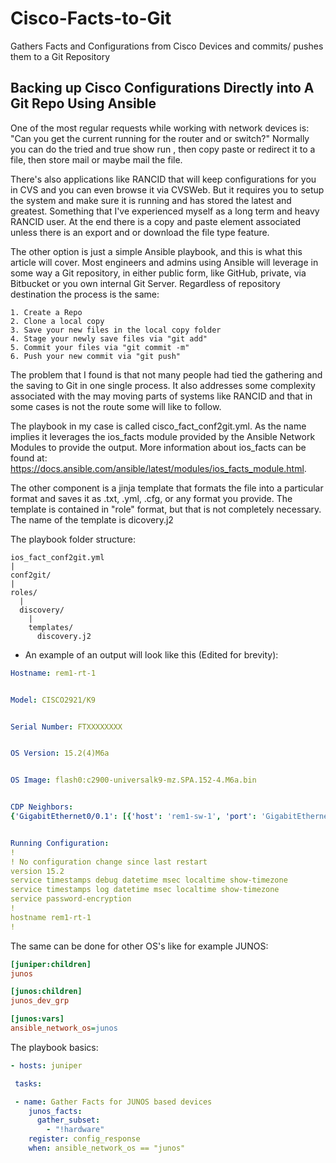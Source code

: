 # Cisco-Facts-to-Git
Gathers Facts and Configurations from Cisco Devices and commits/ pushes them to a Git Repository

## Backing up Cisco Configurations Directly into A Git Repo Using Ansible

One of the most regular requests while working with network devices is: "Can you get the current running for the router and or switch?" Normally you can do the tried and true show run , then copy paste or redirect it to a file, then store mail or maybe mail the file.

There's also applications like RANCID that will keep configurations for you in CVS and you can even browse it via CVSWeb. But it requires you to setup the system and make sure it is running and has stored the latest and greatest. Something that I've experienced myself as a long term and heavy RANCID user. At the end there is a copy and paste element associated unless there is an export and or download the file type feature.

The other option is just a simple Ansible playbook, and this is what this article will cover. Most engineers and admins using Ansible will leverage in some way a Git repository, in either public form, like GitHub, private, via Bitbucket or you own internal Git Server. Regardless of repository destination the process is the same:

    1. Create a Repo
    2. Clone a local copy
    3. Save your new files in the local copy folder
    4. Stage your newly save files via "git add"
    5. Commit your files via "git commit -m"
    6. Push your new commit via "git push"

The problem that I found is that not many people had tied the gathering and the saving to Git in one single process. It also addresses some complexity associated with the may moving parts of systems like RANCID and that in some cases is not the route some will like to follow.

The playbook in my case is called cisco_fact_conf2git.yml. As the name implies it leverages the ios_facts module provided by the Ansible Network Modules to provide the output. More information about ios_facts can be found at: https://docs.ansible.com/ansible/latest/modules/ios_facts_module.html.

The other component is a jinja template that formats the file into a particular format and saves it as .txt, .yml, .cfg, or any format you provide. The template is contained in "role" format, but that is not completely necessary. The name of the template is dicovery.j2

The playbook folder structure:

```
ios_fact_conf2git.yml
|
conf2git/
|
roles/
  |
  discovery/
    |
    templates/
      discovery.j2
```

- An example of an output will look like this (Edited for brevity):

```yml
Hostname: rem1-rt-1


Model: CISCO2921/K9


Serial Number: FTXXXXXXXX


OS Version: 15.2(4)M6a


OS Image: flash0:c2900-universalk9-mz.SPA.152-4.M6a.bin


CDP Neighbors:
{'GigabitEthernet0/0.1': [{'host': 'rem1-sw-1', 'port': 'GigabitEthernet1/0/1'}]}


Running Configuration:
!
! No configuration change since last restart
version 15.2
service timestamps debug datetime msec localtime show-timezone
service timestamps log datetime msec localtime show-timezone
service password-encryption
!
hostname rem1-rt-1
!
```

The same can be done for other OS's like for example JUNOS:

```ini
[juniper:children]
junos

[junos:children]
junos_dev_grp

[junos:vars]
ansible_network_os=junos
```

The playbook basics:

```yml
- hosts: juniper

 tasks:

 - name: Gather Facts for JUNOS based devices
    junos_facts:
      gather_subset:
        - "!hardware"
    register: config_response
    when: ansible_network_os == "junos"
```